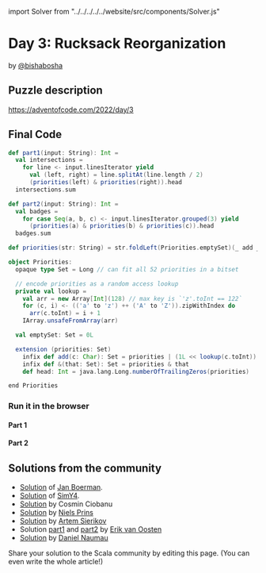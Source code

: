 import Solver from "../../../../../website/src/components/Solver.js"

# Day 3: Rucksack Reorganization
by [@bishabosha](https://twitter.com/bishabosha)

## Puzzle description

https://adventofcode.com/2022/day/3

## Final Code
```scala
def part1(input: String): Int =
  val intersections =
    for line <- input.linesIterator yield
      val (left, right) = line.splitAt(line.length / 2)
      (priorities(left) & priorities(right)).head
  intersections.sum

def part2(input: String): Int =
  val badges =
    for case Seq(a, b, c) <- input.linesIterator.grouped(3) yield
      (priorities(a) & priorities(b) & priorities(c)).head
  badges.sum

def priorities(str: String) = str.foldLeft(Priorities.emptySet)(_ add _)

object Priorities:
  opaque type Set = Long // can fit all 52 priorities in a bitset

  // encode priorities as a random access lookup
  private val lookup =
    val arr = new Array[Int](128) // max key is `'z'.toInt == 122`
    for (c, i) <- (('a' to 'z') ++ ('A' to 'Z')).zipWithIndex do
      arr(c.toInt) = i + 1
    IArray.unsafeFromArray(arr)

  val emptySet: Set = 0L

  extension (priorities: Set)
    infix def add(c: Char): Set = priorities | (1L << lookup(c.toInt))
    infix def &(that: Set): Set = priorities & that
    def head: Int = java.lang.Long.numberOfTrailingZeros(priorities)

end Priorities
```

### Run it in the browser

#### Part 1

<Solver puzzle="day03-part1" year="2022"/>

#### Part 2

<Solver puzzle="day03-part2" year="2022"/>

## Solutions from the community

- [Solution](https://github.com/Jannyboy11/AdventOfCode2022/blob/master/src/main/scala/day03/Day03.scala) of [Jan Boerman](https://twitter.com/JanBoerman95).
- [Solution](https://github.com/SimY4/advent-of-code-scala/blob/master/src/main/scala/aoc/y2022/Day3.scala) of [SimY4](https://twitter.com/actinglikecrazy).
- [Solution](https://github.com/cosminci/advent-of-code/blob/master/src/main/scala/com/github/cosminci/aoc/_2022/Day3.scala) by Cosmin Ciobanu
- [Solution](https://github.com/prinsniels/AdventOfCode2022/blob/master/src/main/scala/day03.scala) by [Niels Prins](https://github.com/prinsniels)
- [Solution](https://github.com/sierikov/advent-of-code/blob/master/src/main/scala/sierikov/adventofcode/y2022/Day03.scala) by [Artem Sierikov](https://github.com/sierikov)
- Solution [part1](https://github.com/erikvanoosten/advent-of-code/blob/main/src/main/scala/nl/grons/advent/y2022/Day3Part1.scala) and [part2](https://github.com/erikvanoosten/advent-of-code/blob/main/src/main/scala/nl/grons/advent/y2022/Day3Part2.scala) by [Erik van Oosten](https://github.com/erikvanoosten)
- [Solution](https://github.com/danielnaumau/code-advent-2022/blob/master/src/main/scala/com/adventofcode/Day3.scala) by [Daniel Naumau](https://github.com/danielnaumau)

Share your solution to the Scala community by editing this page. (You can even write the whole article!)
